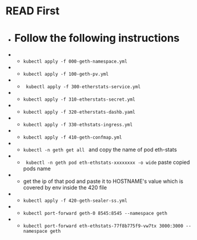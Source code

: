 # READ First

 - # Follow the following instructions
 
 - - ``` kubectl apply -f 000-geth-namespace.yml ```
 
 - - ``` kubectl apply -f 100-geth-pv.yml ```
  
 - - ``` kubectl apply -f 300-etherstats-service.yml```
   
 - - ``` kubectl apply -f 310-etherstats-secret.yml ```
    
 - - ``` kubectl apply -f 320-etherstats-dashb.yaml ```
     
 - - ``` kubectl apply -f 330-ethstats-ingress.yml ```
      
 - - ``` kubectl apply -f 410-geth-confmap.yml ```
 
 - - ``` kubectl -n geth get all  ``` and copy the name of pod eth-stats
 
 - - ``` kubectl -n geth pod eth-ethstats-xxxxxxxx -o wide``` paste copied pods name
 
 - - get the ip of that pod and paste it to HOSTNAME's value which is covered by env inside the 420 file 
 - - ``` kubectl apply -f 420-geth-sealer-ss.yml ```
 
 - - ``` kubectl port-forward geth-0 8545:8545 --namespace geth ```
 
 - - ``` kubectl port-forward eth-ethstats-77f8b775f9-vw7tx 3000:3000 --namespace geth ```
 
 
